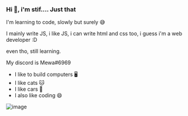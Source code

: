 ### Hi :wave:, i'm stif.... Just that 

I'm learning to code, slowly but surely :sweat_smile:

I mainly write JS, i like JS, i can write html and css too, i guess i'm a web developer :D

even tho, still learning.

My discord is Mewa#6969

- I like to build computers 🖥️
- I like cats 🐱
- I like cars 🚙
- I also like coding 😄

![image](https://github.com/stifskere/stifskere/blob/main/dino.gif)
